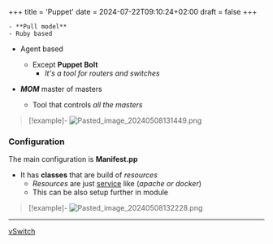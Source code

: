 +++
title = 'Puppet'
date = 2024-07-22T09:10:24+02:00
draft = false
+++

    - **Pull model**
	- Ruby based
- Agent based 
	- Except **Puppet Bolt**
		- *It's a tool for routers and switches*


- ***MOM***   master of masters
	- Tool  that controls *all the masters*

>[!example]-
![Pasted_image_20240508131449.png](/Notes/Pasted_image_20240508131449.png)

### Configuration 

The main configuration is **Manifest.pp**
- It has **classes** that are build of *resources*
	- *Resources* are just [service](/obisdian_ntoes/notes_obsidian/Linux/service.md) like (*apache or docker*) 
	- This can be also setup further in module 
	
>[!example]- 
![Pasted_image_20240508132228.png](/Notes/Pasted_image_20240508132228.png)


--- 
[vSwitch](/Network/vitrual/vSwitch.md)